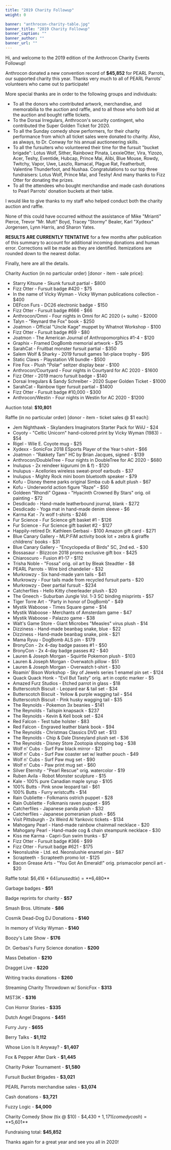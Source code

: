 ```yaml
---
title: "2019 Charity Followup"
weight: 0

banner: "anthrocon-charity-table.jpg"
banner_title: "2019 Charity Followup"
banner_caption: ""
banner_author: ""
banner_url: ""
---
```


Hi, and welcome to the 2019 edition of the Anthrocon Charity Events Followup!

Anthrocon donated a new convention record of **$45,852** for PEARL Parrots, our supported charity this year. Thanks very much to all of PEARL Parrots' volunteers who came out to participate!

More special thanks are in order to the following groups and individuals:

- To all the donors who contributed artwork, merchandise, and memorabilia to the auction and raffle, and to all those who both bid at the auction and bought raffle tickets.
- To the Dorsai Irregulars, Anthrocon's security contingent, who contributed the Super Golden Ticket for 2020.
- To all the Sunday comedy show performers, for their charity performance from which all ticket sales were donated to charity. Also, as always, to Dr. Conway for his annual auctioneering skills.
- To all the fursuiters who volunteered their time for the fursuit "bucket brigade": Lotus Wolf, Sither, Rainbowz Pinata, LexxieOtter, Vira, Yizozo, Acer, Teshy, Eventide, Hubcap, Prince Mai, Alibi, Blue Mouse, Rowdy, Twitchy, Vapor, Uwe, Laszlo, Ramacal, Plague Rat, Featherbutt, Valentine Thunderfoot, and Nushaa. Congratulations to our top three fundraisers: Lotus Wolf, Prince Mai, and Teshy!  And many thanks to Fizz Otter for donating the prizes.
- To all the attendees who bought merchandise and made cash donations to Pearl Parrots' donation buckets at their table.

I would like to give thanks to my staff who helped conduct both the charity auction and raffle.

None of this could have occurred without the assistance of Mike "Mrianti" Pierce, Trevor "Mr. Mutt" Boyd, Tracey "Stormy" Bealer, Karl "Xydexx" Jorgensen, Lynn Harris, and Sharon Yates.

**RESULTS ARE CURRENTLY TENTATIVE** for a few months after publication of this summary to account for additional incoming donations and human error. Corrections will be made as they are identified.  Itemizations are rounded down to the nearest dollar.

Finally, here are all the details.

Charity Auction (in no particular order) [donor - item - sale price]:

- Starry Kitsune - Skunk fursuit partial - $800
- Fizz Otter - Fursuit badge #420 - $75
- In the name of Vicky Wyman - Vicky Wyman publications collection - $400
- DEFcon Furs - DC26 electronic badge - $150
- Fizz Otter - Fursuit badge #666 - $66
- Anthrocon/Omni - Four nights in Omni for AC 2020 (+ suite) - $2000
- Talyn - "Reynard the Fox" book - $250
- Joatmon - Official "Uncle Kage" muppet by Whatnot Workshop - $100
- Fizz Otter - Fursuit badge #69 - $80
- Joatmon - The American Journal of Anthropomorphics #1-4 - $120
- Graphix - Framed DogBomb memorial artwork - $75
- SarahCat - Fruitbat monster fursuit partial - $350
- Salem Wolf &amp; Sharky - 2019 fursuit games 1st-place trophy - $95
- Static Claws - Playstation VR bundle - $500
- Fire Fox - Plush "Polar" seltzer display bear - $100
- Anthrocon/Courtyard - Four nights in Courtyard for AC 2020 - $1600
- Fizz Otter - 2019 macro fursuit badge - $140
- Dorsai Irregulars &amp; Sandy Schreiber - 2020 Super Golden Ticket - $1000
- SarahCat - Rainbow tiger fursuit partial - $1400
- Fizz Otter - Fursuit badge #10,000 - $300
- Anthrocon/Westin - Four nights in Westin for AC 2020 - $1200

Auction total: **$10,801**

Raffle (in no particular order) [donor - item - ticket sales @ $1 each]:

- Jem Nighthawk - Skylanders Imaginators Starter Pack for WiiU - $24
- Coyoty - "Celtic Unicorn" hand-colored print by Vicky Wyman (1983) - $54
- Rigel - Wile E. Coyote mug - $25
- Xydexx - SonicFox 2018 ESports Player of the Year t-shirt - $66
- Joatmon - "Rakkety Tam" HC by Brian Jacques, signed - $139
- Anthrocon/DoubleTree - Four nights in DoubleTree for AC 2020 - $680
- Inulupus - 2x reindeer kigurumi (m &amp; f) - $120
- Inulupus - Acellories wireless sweat-proof earbuds - $37
- Inulupus - Mighty Rock mini boom bluetooth speaker - $79
- Kofu - Disney theme parks original Simba cub &amp; adult plush - $67
- Kofu - Underworld action figure "Raze" - $50
- Goldeen "Rhondi" Ogawa - "Hyacinth Crowned By Stars" orig. oil painting - $72
- Desdicado - Hand-made leatherbound journal, blank - $272
- Desdicado - Yoga mat in hand-made denim sleeve - $6
- Karma Kat - 7x wolf t-shirts - $246
- Fur Science - Fur Science gift basket #1 - $126
- Fur Science - Fur Science gift basket #2 - $127
- Happily-retired Dr. Kathleen Gerbasi - $100 Amazon gift card - $271
- Blue Canary Gallery - MLP:FiM activity book lot + zebra &amp; giraffe childrens' books - $31
- Blue Canary Gallery - "Encyclopedia of Birds" SC, 2nd ed. - $30
- Bossasaur - Blizzcon 2018 promo exclusive gift box - $425
- Chiaroscuro - Fusion #1-17 - $112
- Trisha Noble - "Fossa" orig. oil art by Bleak Steadtler - $8
- PEARL Parrots - Wire bird chandelier - $32
- Murkrowzy - Six hand-made yarn tails - $41
- Murkrowzy - Four tails made from recycled fursuit parts - $20
- Murkrowzy - Deer partial fursuit - $234
- Catcherfiles - Hello Kitty cheerleader plush - $20
- The Gneech - Suburban Jungle Vol. 1-3 SC binding misprints - $57
- Tiger Torre Art - "Party in honor of DogBomb" - $49
- Mystik Waboose - Times Square game - $14
- Mystik Waboose - Merchants of Amsterdam game - $47
- Mystik Waboose - Palazzo game - $38
- Walt's Game Store - Giant Microbes "Measles" virus plush - $14
- Dizziness - Hand-made beanbag snake, blue - $22
- Dizziness - Hand-made beanbag snake, pink - $21
- Mama Ryuu - DogBomb ALS pin - $179
- BronyCon - 2x 4-day badge passes #1 - $50
- BronyCon - 2x 4-day badge passes #2 - $40
- Lauren &amp; Joseph Morgan - Squirtle Pokemon plush - $103
- Lauren &amp; Joseph Morgan - Overwatch pillow - $51
- Lauren &amp; Joseph Morgan - Overwatch t-shirt - $30
- Roamin' Bison Workshop - Sky of Jewels series 1 enamel pin set - $124
- Quack Quack Honk - "Evil But Tasty" orig. art in coptic marker - $5
- Amazed Furz Studios - Etched parrot in glass - $18
- Butterscotch Biscuit - Leopard ear &amp; tail set - $34
- Butterscotch Biscuit - Yellow &amp; purple wagging tail - $54
- Butterscotch Biscuit - Pink husky wagging tail - $35
- The Reynolds - Pokemon 3x beanies - $141
- The Reynolds - Tailspin knapsack - $237
- The Reynolds - Kevin &amp; Kell book set - $24
- Red Falcon - Test tube holster - $83
- Red Falcon - Engraved leather blank book - $94
- The Reynolds - Christmas Classics DVD set - $13
- The Reynolds - Chip &amp; Dale Disneyland plush set - $36
- The Reynolds - Disney Store Zootopia shopping bag - $38
- Wolf n' Cubs - Surf Paw black mirror - $21
- Wolf n' Cubs - Surf Paw coaster set w/ leather pouch - $49
- Wolf n' Cubs - Surf Paw mug set - $90
- Wolf n' Cubs - Paw print mug set - $60
- Silver Eternity - "Pearl Rescue" orig. watercolor - $19
- Ruben Avila - Robot Monster sculpture - $15
- Kale - 100% pure Canadian maple syrup - $105
- 100% Butts - Pink snow leopard tail - $61
- 100% Butts - Furry wristcuffs - $14
- Rain Oubliette - Folkmanis ostrich puppet - $28
- Rain Oubliette - Folkmanis raven puppet - $95
- Catcherfiles - Japanese panda plush - $32
- Catcherfiles - Japanese pomeranian plush - $65
- Visit Pittsburgh - 2x Weird Al Yankovic tickets - $134
- Mahogany Pearl - Hand-made rainbow chainmail necklace - $20
- Mahogany Pearl - Hand-made cog &amp; chain steampunk necklace - $30
- Kiss me Karma - Capri-Sun swim trunks - $7
- Fizz Otter - Fursuit badge #366 - $99
- Fizz Otter - Fursuit badge #621 - $175
- Neonslushie - Ltd. ed. Neonslushie enamel pin - $87
- Scrapteeth - Scrapteeth promo lot - $125
- Bacon Grease Arts - "You Got An Emerald!" orig. prismacolor pencil art - $20

Raffle total: $6,416 + $64 (unused tix) = **$6,480**

Garbage badges - **$51**

Badge reprints for charity - **$57**

Smash Bros. Ultimate - **$86**

Cosmik Dead-Dog DJ Donations - **$140**

In memory of Vicky Wyman - **$140**

Boozy's Late Show - **$176**

Dr. Gerbasi's Furry Science donation - **$200**

Mass Debation - **$210**

Dragget Live - **$220**

Writing tracks donations - **$260**

Streaming Charity Throwdown w/ SonicFox - **$313**

MST3K - **$316**

Con Horror Stories - **$335**

Dutch Angel Dragons - **$451**

Furry Jury - **$655**

Berry Talks - **$1,112**

Whose Lion Is It Anyway? - **$1,407**

Fox &amp; Pepper After Dark - **$1,445**

Charity Poker Tournament - **$1,580**

Fursuit Bucket Brigades - **$3,021**

PEARL Parrots merchandise sales - **$3,074**

Cash donations - **$3,721**

Fuzzy Logic - **$4,000**

Charity Comedy Show (tix @ $10) - $4,430 + $1,171 (comedy cash) = **$5,601**

Fundraising total: **$45,852**

Thanks again for a great year and see you all in 2020!
